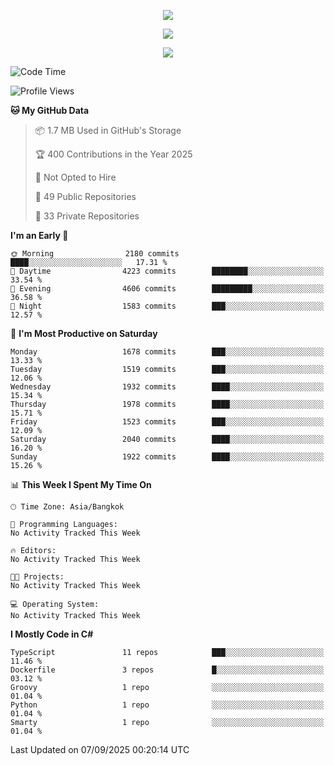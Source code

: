 <p align="center">
  <a href="say-hi.gif"> 
    <img align="center" src="say-hi.gif"/>
  </a>
</p>
<p align="center">
  <a href="https://github.com/htthinh1999">
    <img align="center" src="https://github-readme-stats-kappa-pink.vercel.app/api?username=htthinh1999&show_icons=true&count_private=true&theme=dracula"/>
  </a>
</p>
<p align="center">
  <a href="https://github.com/htthinh1999">
    <img src="https://github-readme-stats-kappa-pink.vercel.app/api/top-langs/?username=htthinh1999&layout=compact&langs_count=6&count_private=true&hide=tsql,hlsl,glsl,shaderlab&theme=dracula"/>
  </a>
</p>

<!--START_SECTION:waka-->
![Code Time](http://img.shields.io/badge/Code%20Time-0%20secs-blue)

![Profile Views](http://img.shields.io/badge/Profile%20Views-0-blue)

**🐱 My GitHub Data** 

> 📦 1.7 MB Used in GitHub's Storage 
 > 
> 🏆 400 Contributions in the Year 2025
 > 
> 🚫 Not Opted to Hire
 > 
> 📜 49 Public Repositories 
 > 
> 🔑 33 Private Repositories 
 > 
**I'm an Early 🐤** 

```text
🌞 Morning                2180 commits        ████░░░░░░░░░░░░░░░░░░░░░   17.31 % 
🌆 Daytime                4223 commits        ████████░░░░░░░░░░░░░░░░░   33.54 % 
🌃 Evening                4606 commits        █████████░░░░░░░░░░░░░░░░   36.58 % 
🌙 Night                  1583 commits        ███░░░░░░░░░░░░░░░░░░░░░░   12.57 % 
```
📅 **I'm Most Productive on Saturday** 

```text
Monday                   1678 commits        ███░░░░░░░░░░░░░░░░░░░░░░   13.33 % 
Tuesday                  1519 commits        ███░░░░░░░░░░░░░░░░░░░░░░   12.06 % 
Wednesday                1932 commits        ████░░░░░░░░░░░░░░░░░░░░░   15.34 % 
Thursday                 1978 commits        ████░░░░░░░░░░░░░░░░░░░░░   15.71 % 
Friday                   1523 commits        ███░░░░░░░░░░░░░░░░░░░░░░   12.09 % 
Saturday                 2040 commits        ████░░░░░░░░░░░░░░░░░░░░░   16.20 % 
Sunday                   1922 commits        ████░░░░░░░░░░░░░░░░░░░░░   15.26 % 
```


📊 **This Week I Spent My Time On** 

```text
🕑︎ Time Zone: Asia/Bangkok

💬 Programming Languages: 
No Activity Tracked This Week

🔥 Editors: 
No Activity Tracked This Week

🐱‍💻 Projects: 
No Activity Tracked This Week

💻 Operating System: 
No Activity Tracked This Week
```

**I Mostly Code in C#** 

```text
TypeScript               11 repos            ███░░░░░░░░░░░░░░░░░░░░░░   11.46 % 
Dockerfile               3 repos             █░░░░░░░░░░░░░░░░░░░░░░░░   03.12 % 
Groovy                   1 repo              ░░░░░░░░░░░░░░░░░░░░░░░░░   01.04 % 
Python                   1 repo              ░░░░░░░░░░░░░░░░░░░░░░░░░   01.04 % 
Smarty                   1 repo              ░░░░░░░░░░░░░░░░░░░░░░░░░   01.04 % 
```




 Last Updated on 07/09/2025 00:20:14 UTC
<!--END_SECTION:waka-->
